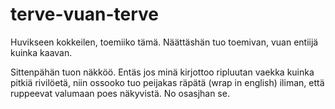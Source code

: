 # terve-vuan-terve
Huvikseen kokkeilen, toemiiko tämä.
Näättäshän tuo toemivan, vuan entiijä kuinka kaavan. 

Sittenpähän tuon näkköö. Entäs jos minä kirjottoo ripluutan vaekka kuinka pitkiä rivilöetä, niin ossooko tuo peijakas räpätä (wrap in english) iliman, että ruppeevat valumaan poes näkyvistä.
No osasjhan se.
